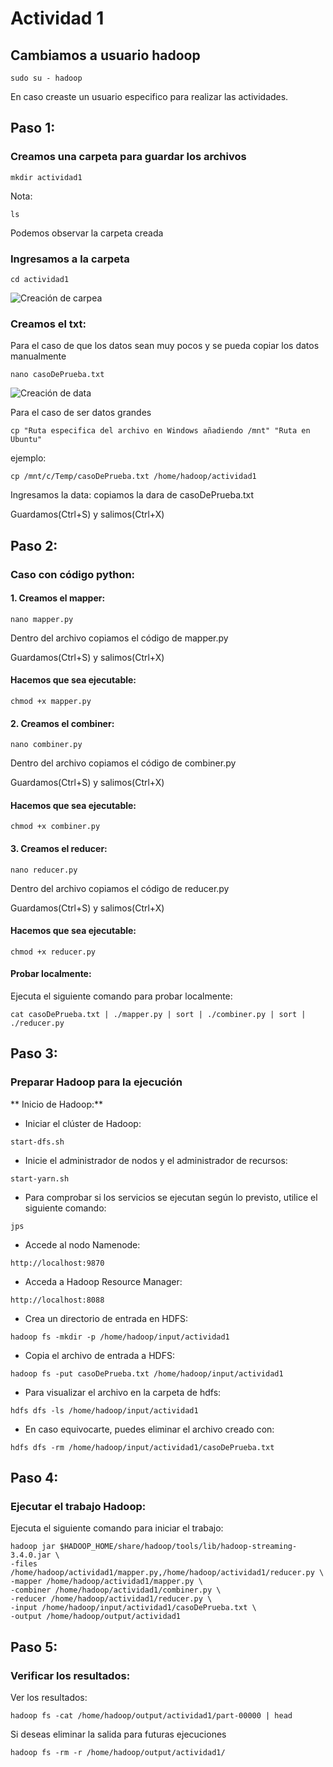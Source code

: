 # Actividad 1

## Cambiamos a usuario hadoop
```
sudo su - hadoop
```
En caso creaste un usuario especifico para realizar las actividades.

## Paso 1:

### Creamos una carpeta para guardar los archivos
```
mkdir actividad1
```

Nota: 
```
ls
```
Podemos observar la carpeta creada

### Ingresamos a la carpeta
```
cd actividad1
```

![Creación de carpea](imagenes/Paso-1.jpg "Creación de carpeta")

### Creamos el txt:

Para el caso de que los datos sean muy pocos y se pueda copiar los datos manualmente
```
nano casoDePrueba.txt
```
![Creación de data](imagenes/Paso2-creardata.jpg "Creación de casoDePrueba.txt")

Para el caso de ser datos grandes
```
cp "Ruta especifica del archivo en Windows añadiendo /mnt" "Ruta en Ubuntu"
```
ejemplo:
```
cp /mnt/c/Temp/casoDePrueba.txt /home/hadoop/actividad1
```
Ingresamos la data: copiamos la dara de casoDePrueba.txt

Guardamos(Ctrl+S) y salimos(Ctrl+X)

## Paso 2:
### Caso con código python:
#### 1. Creamos el mapper:
```
nano mapper.py
```

Dentro del archivo copiamos el código de mapper.py

Guardamos(Ctrl+S) y salimos(Ctrl+X)

#### Hacemos que sea ejecutable:
```
chmod +x mapper.py
```

#### 2. Creamos el combiner:
```
nano combiner.py
```

Dentro del archivo copiamos el código de combiner.py

Guardamos(Ctrl+S) y salimos(Ctrl+X)

#### Hacemos que sea ejecutable:
```
chmod +x combiner.py
```

#### 3. Creamos el reducer:
```
nano reducer.py
```

Dentro del archivo copiamos el código de reducer.py

Guardamos(Ctrl+S) y salimos(Ctrl+X)

#### Hacemos que sea ejecutable:
```
chmod +x reducer.py
```

#### Probar localmente:

Ejecuta el siguiente comando para probar localmente:
```
cat casoDePrueba.txt | ./mapper.py | sort | ./combiner.py | sort | ./reducer.py
```

## Paso 3:

### Preparar Hadoop para la ejecución

** Inicio de Hadoop:**
- Iniciar el clúster de Hadoop:
```
start-dfs.sh
```

- Inicie el administrador de nodos y el administrador de recursos:
```
start-yarn.sh
```

- Para comprobar si los servicios se ejecutan según lo previsto, utilice el siguiente comando:
```
jps
```

- Accede al nodo Namenode:
```
http://localhost:9870
```

- Acceda a Hadoop Resource Manager:
```
http://localhost:8088
```

- Crea un directorio de entrada en HDFS:
```
hadoop fs -mkdir -p /home/hadoop/input/actividad1
```

- Copia el archivo de entrada a HDFS:
```
hadoop fs -put casoDePrueba.txt /home/hadoop/input/actividad1
```

- Para visualizar el archivo en la carpeta de hdfs:
```
hdfs dfs -ls /home/hadoop/input/actividad1
```

- En caso equivocarte, puedes eliminar el archivo creado con:
```
hdfs dfs -rm /home/hadoop/input/actividad1/casoDePrueba.txt
```

## Paso 4:

### Ejecutar el trabajo Hadoop:

Ejecuta el siguiente comando para iniciar el trabajo:
```
hadoop jar $HADOOP_HOME/share/hadoop/tools/lib/hadoop-streaming-3.4.0.jar \
-files /home/hadoop/actividad1/mapper.py,/home/hadoop/actividad1/reducer.py \
-mapper /home/hadoop/actividad1/mapper.py \
-combiner /home/hadoop/actividad1/combiner.py \
-reducer /home/hadoop/actividad1/reducer.py \
-input /home/hadoop/input/actividad1/casoDePrueba.txt \
-output /home/hadoop/output/actividad1
```

## Paso 5:
### Verificar los resultados:

Ver los resultados:
```
hadoop fs -cat /home/hadoop/output/actividad1/part-00000 | head
```
Si deseas eliminar la salida para futuras ejecuciones
```
hadoop fs -rm -r /home/hadoop/output/actividad1/
```
